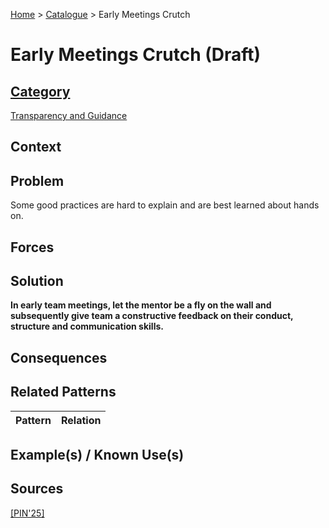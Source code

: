 [Home](../README.md) > [Catalogue](../Patterns_catalogue.md) > Early Meetings Crutch

# Early Meetings Crutch (Draft)

## [Category](categories/categories.md)

[Transparency and Guidance](categories/Transparency_and_Guidance.md)

## Context

## Problem

Some good practices are hard to explain and are best learned about hands on.

## Forces

## Solution

**In early team meetings, let the mentor be a fly on the wall and subsequently give team a constructive feedback on their conduct, structure and communication skills.**

## Consequences

## Related Patterns

|Pattern  | Relation |
|--|--|
 
## Example(s) / Known Use(s) 

## Sources

[[PIN'25]](../References.md)
